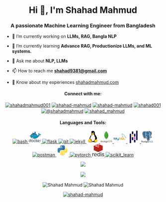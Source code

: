 <h1 align="center">Hi 👋, I'm Shahad Mahmud</h1>
<h3 align="center">A passionate Machine Learning Engineer from Bangladesh</h3>

- 🔭 I’m currently working on **LLMs, RAG, Bangla NLP**

- 🌱 I’m currently learning **Advance RAG, Productionize LLMs, and ML systems.**

- 💬 Ask me about **NLP, LLMs**

- 📫 How to reach me **shahad9381@gmail.com**

- 📄 Know about my experiences [shahadmahmud.com](shahadmahmud.com)

<h4 align="center">Connect with me:</h4>
<p align="center">
<a href="https://twitter.com/shahadmahmud001" target="blank"><img align="center" src="https://raw.githubusercontent.com/rahuldkjain/github-profile-readme-generator/master/src/images/icons/Social/twitter.svg" alt="shahadmahmud001" height="30" width="40" /></a>
<a href="https://linkedin.com/in/shahad-mahmud" target="blank"><img align="center" src="https://raw.githubusercontent.com/rahuldkjain/github-profile-readme-generator/master/src/images/icons/Social/linked-in-alt.svg" alt="shahad-mahmud" height="30" width="40" /></a>
<a href="https://stackoverflow.com/users/shahad-mahmud" target="blank"><img align="center" src="https://raw.githubusercontent.com/rahuldkjain/github-profile-readme-generator/master/src/images/icons/Social/stack-overflow.svg" alt="shahad-mahmud" height="30" width="40" /></a>
<a href="https://fb.com/shahad001" target="blank"><img align="center" src="https://raw.githubusercontent.com/rahuldkjain/github-profile-readme-generator/master/src/images/icons/Social/facebook.svg" alt="shahad001" height="30" width="40" /></a>
<a href="https://medium.com/@shahadmahmud" target="blank"><img align="center" src="https://raw.githubusercontent.com/rahuldkjain/github-profile-readme-generator/master/src/images/icons/Social/medium.svg" alt="@shahadmahmud" height="30" width="40" /></a>
<a href="https://www.leetcode.com/shahad_mahmud" target="blank"><img align="center" src="https://raw.githubusercontent.com/rahuldkjain/github-profile-readme-generator/master/src/images/icons/Social/leet-code.svg" alt="shahad_mahmud" height="30" width="40" /></a>
</p>

<h4 align="center">Languages and Tools:</h4>
<p align="center"> <a href="https://www.gnu.org/software/bash/" target="_blank" rel="noreferrer"> <img src="https://www.vectorlogo.zone/logos/gnu_bash/gnu_bash-icon.svg" alt="bash" width="40" height="40"/> </a> <a href="https://www.docker.com/" target="_blank" rel="noreferrer"> <img src="https://raw.githubusercontent.com/devicons/devicon/master/icons/docker/docker-original-wordmark.svg" alt="docker" width="40" height="40"/> </a> <a href="https://flask.palletsprojects.com/" target="_blank" rel="noreferrer"> <img src="https://www.vectorlogo.zone/logos/pocoo_flask/pocoo_flask-icon.svg" alt="flask" width="40" height="40"/> </a> <a href="https://git-scm.com/" target="_blank" rel="noreferrer"> <img src="https://www.vectorlogo.zone/logos/git-scm/git-scm-icon.svg" alt="git" width="40" height="40"/> </a> <a href="https://jekyllrb.com/" target="_blank" rel="noreferrer"> <img src="https://www.vectorlogo.zone/logos/jekyllrb/jekyllrb-icon.svg" alt="jekyll" width="40" height="40"/> </a> <a href="https://www.linux.org/" target="_blank" rel="noreferrer"> <img src="https://raw.githubusercontent.com/devicons/devicon/master/icons/linux/linux-original.svg" alt="linux" width="40" height="40"/> </a> <a href="https://www.mongodb.com/" target="_blank" rel="noreferrer"> <img src="https://raw.githubusercontent.com/devicons/devicon/master/icons/mongodb/mongodb-original-wordmark.svg" alt="mongodb" width="40" height="40"/> </a> <a href="https://www.mysql.com/" target="_blank" rel="noreferrer"> <img src="https://raw.githubusercontent.com/devicons/devicon/master/icons/mysql/mysql-original-wordmark.svg" alt="mysql" width="40" height="40"/> </a> <a href="https://pandas.pydata.org/" target="_blank" rel="noreferrer"> <img src="https://raw.githubusercontent.com/devicons/devicon/2ae2a900d2f041da66e950e4d48052658d850630/icons/pandas/pandas-original.svg" alt="pandas" width="40" height="40"/> </a> <a href="https://www.postgresql.org" target="_blank" rel="noreferrer"> <img src="https://raw.githubusercontent.com/devicons/devicon/master/icons/postgresql/postgresql-original-wordmark.svg" alt="postgresql" width="40" height="40"/> </a> <a href="https://postman.com" target="_blank" rel="noreferrer"> <img src="https://www.vectorlogo.zone/logos/getpostman/getpostman-icon.svg" alt="postman" width="40" height="40"/> </a> <a href="https://www.python.org" target="_blank" rel="noreferrer"> <img src="https://raw.githubusercontent.com/devicons/devicon/master/icons/python/python-original.svg" alt="python" width="40" height="40"/> </a> <a href="https://pytorch.org/" target="_blank" rel="noreferrer"> <img src="https://www.vectorlogo.zone/logos/pytorch/pytorch-icon.svg" alt="pytorch" width="40" height="40"/> </a> <a href="https://redis.io" target="_blank" rel="noreferrer"> <img src="https://raw.githubusercontent.com/devicons/devicon/master/icons/redis/redis-original-wordmark.svg" alt="redis" width="40" height="40"/> </a> <a href="https://scikit-learn.org/" target="_blank" rel="noreferrer"> <img src="https://upload.wikimedia.org/wikipedia/commons/0/05/Scikit_learn_logo_small.svg" alt="scikit_learn" width="40" height="40"/> </a> </p>

<p align="center"><img height="200" src="https://github-readme-streak-stats.herokuapp.com/?user=shahad-mahmud"/></p>
<p align="center" width=100%><img height="200" src="https://activity-graph.herokuapp.com/graph?username=shahad-mahmud"/></p>
<p align="center">
  <img height="200" src="https://github-readme-stats.vercel.app/api/top-langs/?username=shahad-mahmud" alt="Shahad Mahmud" />
  <img height="200" src="https://github-readme-stats.vercel.app/api?username=shahad-mahmud&show_icons=true&count_private=true" alt="Shahad Mahmud" />
</p> 

<p align="center"> <a href="https://github.com/ryo-ma/github-profile-trophy"><img src="https://github-profile-trophy.vercel.app/?username=shahad-mahmud" alt="shahad-mahmud" /></a> </p>
